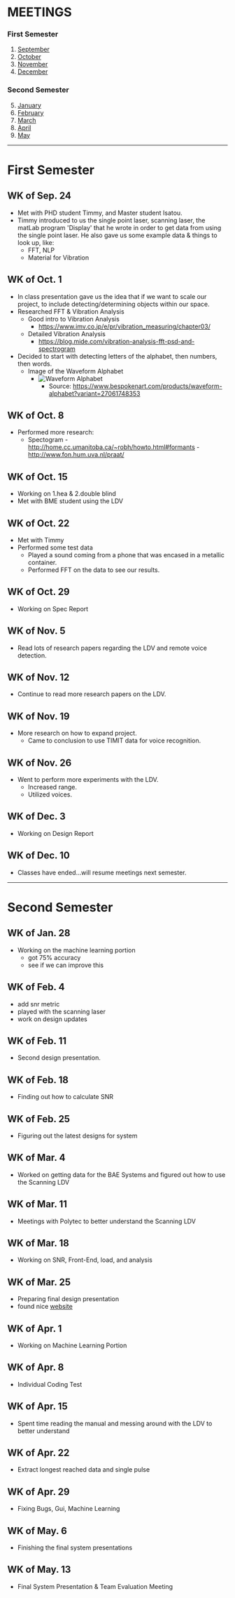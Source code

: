 # MEETINGS
### First Semester
1. [September](#sep)
2. [October](#oct)
3. [November](#nov)
4. [December](#dec)
### Second Semester
5. [January](#jan)
6. [February](#feb)
7. [March](#mar)
8. [April](#apr)
9. [May](#may)
---

# First Semester
<a name="sep"></a>
## WK of Sep. 24 
- Met with PHD student Timmy, and Master student Isatou.
- Timmy introduced to us the single point laser, scanning laser, the matLab program 'Display' that he wrote in order to get data from using the single point laser. He also gave us some example data & things to look up, like:
	- FFT, NLP
	- Material for Vibration

<a name="oct"></a>
## WK of Oct. 1
- In class presentation gave us the idea that if we want to scale our project, to include detecting/determining objects within our space.
- Researched FFT & Vibration Analysis
	- Good intro to Vibration Analysis
		- https://www.imv.co.jp/e/pr/vibration_measuring/chapter03/
	- Detailed Vibration Analysis
		- https://blog.mide.com/vibration-analysis-fft-psd-and-spectrogram
- Decided to start with detecting letters of the alphabet, then numbers, then words.
	- Image of the Waveform Alphabet
		- ![Waveform Alphabet](https://github.com/justinfchin/helios/blob/master/5.Misc/wfAlpha.jpg)
			- Source: https://www.bespokenart.com/products/waveform-alphabet?variant=27061748353

## WK of Oct. 8
- Performed more research:
	- Spectogram
		-http://home.cc.umanitoba.ca/~robh/howto.html#formants
		-http://www.fon.hum.uva.nl/praat/

## WK of Oct. 15
- Working on 1.hea & 2.double blind
- Met with BME student using the LDV

## WK of Oct. 22
- Met with Timmy
- Performed some test data
  - Played a sound coming from a phone that was encased in a metallic container.
  - Performed FFT on the data to see our results.

## WK of Oct. 29
- Working on Spec Report

<a name="nov"></a>
## WK of Nov. 5 
- Read lots of research papers regarding the LDV and remote voice detection.

## WK of Nov. 12
- Continue to read more research papers on the LDV. 

## WK of Nov. 19
- More research on how to expand project. 
    - Came to conclusion to use TIMIT data for voice recognition. 

## WK of Nov. 26
- Went to perform more experiments with the LDV.
    - Increased range.
    - Utilized voices.

<a name="dec"></a>
## WK of Dec. 3 
- Working on Design Report

## WK of Dec. 10
- Classes have ended...will resume meetings next semester.
---

# Second Semester
<a name="jan"></a>
## WK of Jan. 28
- Working on the machine learning portion
    - got 75% accuracy
    - see if we can improve this

<a name="feb"></a>
## WK of Feb. 4
- add snr metric
- played with the scanning laser
- work on design updates 

## WK of Feb. 11
- Second design presentation. 

## WK of Feb. 18
- Finding out how to calculate SNR

## WK of Feb. 25
- Figuring out the latest designs for system

<a name="mar"></a>
## WK of Mar. 4
- Worked on getting data for the BAE Systems and figured out how to use the Scanning LDV 

## WK of Mar. 11
- Meetings with Polytec to better understand the Scanning LDV

## WK of Mar. 18
- Working on SNR, Front-End, load, and analysis

## WK of Mar. 25
- Preparing final design presentation 
- found nice [website](https://people.xiph.org/~jm/demo/rnnoise/)

<a name="apr"></a>
## WK of Apr. 1
- Working on Machine Learning Portion 

## WK of Apr. 8
- Individual Coding Test

## WK of Apr. 15
- Spent time reading the manual and messing around with the LDV to better understand


## WK of Apr. 22
- Extract longest reached data and single pulse

## WK of Apr. 29
- Fixing Bugs, Gui, Machine Learning

<a name="may"></a>
## WK of May. 6
- Finishing the final system presentations 

## WK of May. 13
- Final System Presentation & Team Evaluation Meeting

